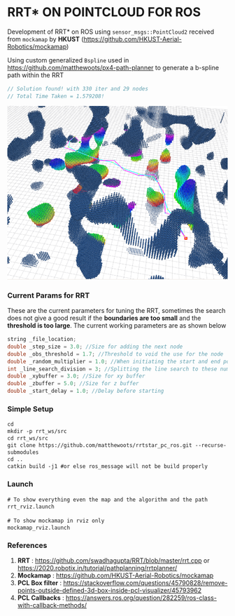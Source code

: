 # RRT* ON POINTCLOUD FOR ROS
Development of RRT* on ROS using `sensor_msgs::PointCloud2` received from `mockamap` by **HKUST** (https://github.com/HKUST-Aerial-Robotics/mockamap)

Using custom generalized `Bspline` used in https://github.com/matthewoots/px4-path-planner to generate a b-spline path within the RRT

```cpp
// Solution found! with 330 iter and 29 nodes
// Total Time Taken = 1.579208!
```
![](output.png)

### Current Params for RRT
These are the current parameters for tuning the RRT, sometimes the search does not give a good result if the **boundaries are too small** and the **threshold is too large**.
The current working parameters are as shown below
```cpp
string _file_location;
double _step_size = 3.0; //Size for adding the next node
double _obs_threshold = 1.7; //Threshold to void the use for the node
double _random_multiplier = 1.0; //When initiating the start and end point, the points may lie on a pointcloud
int _line_search_division = 3; //Splitting the line search to these number of divisions
double _xybuffer = 3.0; //Size for xy buffer
double _zbuffer = 5.0; //Size for z buffer
double _start_delay = 1.0; //Delay before starting
```

### Simple Setup
```
cd
mkdir -p rrt_ws/src
cd rrt_ws/src
git clone https://github.com/matthewoots/rrtstar_pc_ros.git --recurse-submodules
cd ..
catkin build -j1 #or else ros_message will not be build properly
```
### Launch
```
# To show everything even the map and the algorithm and the path
rrt_rviz.launch

# To show mockamap in rviz only
mockamap_rviz.launch
```

### References 
1. **RRT** : https://github.com/swadhagupta/RRT/blob/master/rrt.cpp or https://2020.robotix.in/tutorial/pathplanning/rrtplanner/
2. **Mockamap** : https://github.com/HKUST-Aerial-Robotics/mockamap
3. **PCL Box filter** : https://stackoverflow.com/questions/45790828/remove-points-outside-defined-3d-box-inside-pcl-visualizer/45793962
4. **PCL Callbacks** : https://answers.ros.org/question/282259/ros-class-with-callback-methods/